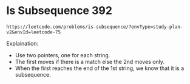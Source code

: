 # Is Subsequence 392

`https://leetcode.com/problems/is-subsequence/?envType=study-plan-v2&envId=leetcode-75`

Explaination:

- Use two pointers, one for each string.
- The first moves if there is a match else the 2nd moves only.
- When the first reaches the end of the 1st string, we know that it is a subsequence.
